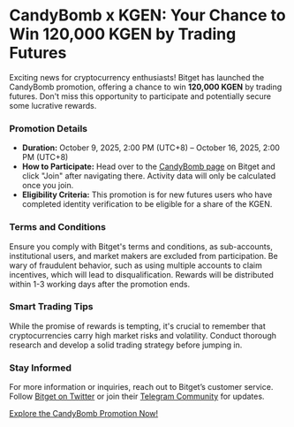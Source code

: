 # CandyBomb x KGEN: Your Chance to Win 120,000 KGEN by Trading Futures

Exciting news for cryptocurrency enthusiasts! Bitget has launched the CandyBomb promotion, offering a chance to win **120,000 KGEN** by trading futures. Don't miss this opportunity to participate and potentially secure some lucrative rewards.

### Promotion Details
- **Duration:** October 9, 2025, 2:00 PM (UTC+8) – October 16, 2025, 2:00 PM (UTC+8)
- **How to Participate:** Head over to the [CandyBomb page](https://chain-base.xyz/candybomb-x-kgen-your-chance-to-win-120000-kgen-by-trading-futures) on Bitget and click "Join" after navigating there. Activity data will only be calculated once you join.
- **Eligibility Criteria:** This promotion is for new futures users who have completed identity verification to be eligible for a share of the KGEN.

### Terms and Conditions
Ensure you comply with Bitget's terms and conditions, as sub-accounts, institutional users, and market makers are excluded from participation. Be wary of fraudulent behavior, such as using multiple accounts to claim incentives, which will lead to disqualification. Rewards will be distributed within 1-3 working days after the promotion ends.

### Smart Trading Tips
While the promise of rewards is tempting, it's crucial to remember that cryptocurrencies carry high market risks and volatility. Conduct thorough research and develop a solid trading strategy before jumping in.

### Stay Informed
For more information or inquiries, reach out to Bitget’s customer service. Follow [Bitget on Twitter](https://twitter.com/bitgetglobal) or join their [Telegram Community](https://t.me/BitgetENOfficial) for updates.

[Explore the CandyBomb Promotion Now!](https://chain-base.xyz/candybomb-x-kgen-your-chance-to-win-120000-kgen-by-trading-futures)